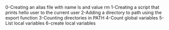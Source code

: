 0-Creating an alias file with name ls and value rm
1-Creating a script that prints hello user to the current user
2-Adding a directory to path using the export function
3-Counting directories in PATH
4-Count global variables
5-List local variables
6-create local variables
